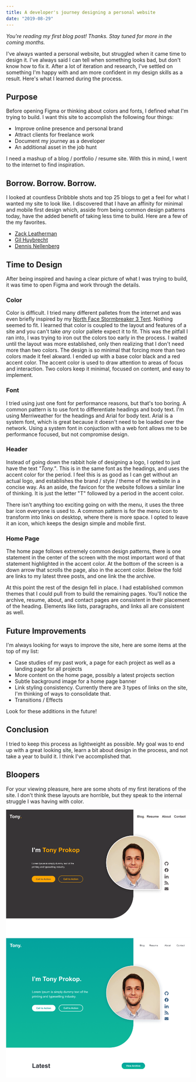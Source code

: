 ```yaml
---
title: A developer's journey designing a personal website
date: "2019-08-29"
---
```


*You're reading my first blog post! Thanks. Stay tuned for more in the coming months.*

I've always wanted a personal website, but struggled when it came time to design it. I've always said I can tell when something looks bad, but don't know how to fix it. After a lot of iteration and research, I've settled on something I'm happy with and am more confident in my design skills as a result. Here's what I learned during the process.

## Purpose

Before opening Figma or thinking about colors and fonts, I defined what I'm trying to build. I want this site to accomplish the following four things:

- Improve online presence and personal brand
- Attract clients for freelance work
- Document my journey as a developer
- An additional asset in the job hunt

I need a mashup of a blog / portfolio / resume site. With this in mind, I went to the internet to find inspiration.

## Borrow. Borrow. Borrow.

I looked at countless Dribbble shots and top 25 blogs to get a feel for what I wanted my site to look like. I discovered that I have an affinity for minimal and mobile first design which, asside from being common design patterns today, have the added benefit of taking less time to build. Here are a few of the my favorites.

- [Zack Leatherman](https://www.zachleat.com/)
- [Gil Huybrecht](http://www.gilhuybrecht.com)
- [Dennis Nellenberg](https://www.dennissnellenberg.nl/en)

## Time to Design

After being inspired and having a clear picture of what I was trying to build, it was time to open Figma and work through the details.

### Color

Color is difficult. I tried many different palletes from the internet and was even briefly inspired by my [North Face Stormbreaker 3 Tent](https://www.rei.com/product/129203/the-north-face-stormbreak-3-tent). Nothing seemed to fit. I learned that color is coupled to the layout and features of a site and you can't take *any* color pallete expect it to fit. This was the pitfall I ran into, I was trying to iron out the colors too early in the process. I waited until the layout was more established, only then realizing that I don't need more than two colors. The design is so minimal that forcing more than two colors made it feel akward. I ended up with a base color black and a red accent color. The accent color is used to draw attention to areas of focus and interaction. Two colors keep it minimal, focused on content, and easy to implement.

### Font

I tried using just one font for performance reasons, but that's too boring. A common pattern is to use font to differentiate headings and body text. I'm using Merriweather for the headings and Arial for body text. Arial is a system font, which is great because it doesn't need to be loaded over the network. Using a system font in conjuction with a web font allows me to be performance focused, but not compromise design.

### Header

Instead of going down the rabbit hole of designing a logo, I opted to just have the text *"Tony."*. This is in the same font as the headings, and uses the accent color for the period. I feel this is as good as I can get without an actual logo, and establishes the brand / style / theme of the website in a concise way. As an aside, the favicon for the website follows a similar line of thinking. It is just the letter "T" followed by a period in the accent color.

There isn't anything too exciting going on with the menu, it uses the three bar icon everyone is used to. A common pattern is for the menu icon to transform into links on desktop, where there is more space. I opted to leave it an icon, which keeps the design simple and mobile first.

### Home Page

The home page follows extremely common design patterns, there is one statement in the center of the screen with the most important word of that statement highlighted in the accent color. At the bottom of the screen is a down arrow that scrolls the page, also in the accent color. Below the fold are links to my latest three posts, and one link the the archive.

At this point the rest of the design fell in place. I had established common themes that I could pull from to build the remaining pages. You'll notice the archive, resume, about, and contact pages are consistent in their placement of the heading. Elements like lists, paragraphs, and links all are consistent as well.

## Future Improvements

I'm always looking for ways to improve the site, here are some items at the top of my list:

- Case studies of my past work, a page for each project as well as a landing page for all projects
- More content on the home page, possibly a latest projects section
- Subtle background image for a home page banner
- Link styling consistency. Currently there are 3 types of links on the site, I'm thinking of ways to consolidate that.
- Transitions / Effects

Look for these additions in the future!

## Conclusion

I tried to keep this process as lightweight as possible. My goal was to end up with a great looking site, learn a bit about design in the process, and not take a year to build it. I think I've accomplished that.

## Bloopers

For your viewing pleasure, here are some shots of my first iterations of the site. I don't think these layouts are horrible, but they speak to the internal struggle I was having with color.

![Iteration 1](./1.PNG)
![Iteration 2](./2.PNG)
